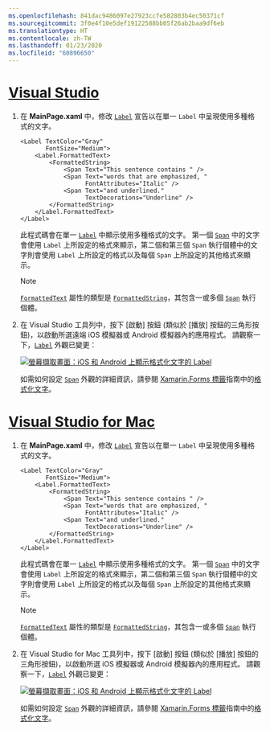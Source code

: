 ```yaml
---
ms.openlocfilehash: 841dac9486097e27923ccfe582803b4ec50371cf
ms.sourcegitcommit: 3f0e4f10e5def19122588bb05f26ab2baa9df6eb
ms.translationtype: HT
ms.contentlocale: zh-TW
ms.lasthandoff: 01/23/2020
ms.locfileid: "60896650"
---
```

# <a name="visual-studiotabvswin"></a>[Visual Studio](#tab/vswin)

1. 在 **MainPage.xaml** 中，修改 [`Label`](xref:Xamarin.Forms.Label) 宣告以在單一 `Label` 中呈現使用多種格式的文字。

    ```xaml
    <Label TextColor="Gray"
           FontSize="Medium">
        <Label.FormattedText>
            <FormattedString>
                <Span Text="This sentence contains " />
                <Span Text="words that are emphasized, "
                      FontAttributes="Italic" />
                <Span Text="and underlined."
                      TextDecorations="Underline" />
            </FormattedString>
        </Label.FormattedText>
    </Label>
    ```

    此程式碼會在單一 [`Label`](xref:Xamarin.Forms.Label) 中顯示使用多種格式的文字。 第一個 [`Span`](xref:Xamarin.Forms.Span) 中的文字會使用 `Label` 上所設定的格式來顯示，第二個和第三個 `Span` 執行個體中的文字則會使用 `Label` 上所設定的格式以及每個 `Span` 上所設定的其他格式來顯示。

    > [!NOTE]
    > [`FormattedText`](xref:Xamarin.Forms.Label.FormattedText) 屬性的類型是 [`FormattedString`](xref:Xamarin.Forms.FormattedString)，其包含一或多個 [`Span`](xref:Xamarin.Forms.Span) 執行個體。

1. 在 Visual Studio 工具列中，按下 [啟動]  按鈕 (類似於 [播放] 按鈕的三角形按鈕)，以啟動所選遠端 iOS 模擬器或 Android 模擬器內的應用程式。 請觀察一下，[`Label`](xref:Xamarin.Forms.Label) 外觀已變更：

    [![螢幕擷取畫面：iOS 和 Android 上顯示格式化文字的 Label](../images/label-formatted-text.png "具有格式化文字的 Label")](../images/label-formatted-text-large.png#lightbox "具有格式化文字的 Label")

    如需如何設定 [`Span`](xref:Xamarin.Forms.Span) 外觀的詳細資訊，請參閱 [Xamarin.Forms 標籤](~/xamarin-forms/user-interface/text/label.md)指南中的[格式化文字](~/xamarin-forms/user-interface/text/label.md#formatted-text)。

# <a name="visual-studio-for-mactabvsmac"></a>[Visual Studio for Mac](#tab/vsmac)

1. 在 **MainPage.xaml** 中，修改 [`Label`](xref:Xamarin.Forms.Label) 宣告以在單一 `Label` 中呈現使用多種格式的文字。

    ```xaml
    <Label TextColor="Gray"
           FontSize="Medium">
        <Label.FormattedText>
            <FormattedString>
                <Span Text="This sentence contains " />
                <Span Text="words that are emphasized, "
                      FontAttributes="Italic" />
                <Span Text="and underlined."
                      TextDecorations="Underline" />
            </FormattedString>
        </Label.FormattedText>
    </Label>
    ```

    此程式碼會在單一 [`Label`](xref:Xamarin.Forms.Label) 中顯示使用多種格式的文字。 第一個 [`Span`](xref:Xamarin.Forms.Span) 中的文字會使用 `Label` 上所設定的格式來顯示，第二個和第三個 `Span` 執行個體中的文字則會使用 `Label` 上所設定的格式以及每個 `Span` 上所設定的其他格式來顯示。

    > [!NOTE]
    > [`FormattedText`](xref:Xamarin.Forms.Label.FormattedText) 屬性的類型是 [`FormattedString`](xref:Xamarin.Forms.FormattedString)，其包含一或多個 [`Span`](xref:Xamarin.Forms.Span) 執行個體。

1. 在 Visual Studio for Mac 工具列中，按下 [啟動]  按鈕 (類似於 [播放] 按鈕的三角形按鈕)，以啟動所選 iOS 模擬器或 Android 模擬器內的應用程式。 請觀察一下，[`Label`](xref:Xamarin.Forms.Label) 外觀已變更：

    [![螢幕擷取畫面：iOS 和 Android 上顯示格式化文字的 Label](../images/label-formatted-text.png "具有格式化文字的 Label")](../images/label-formatted-text-large.png#lightbox "具有格式化文字的 Label")

    如需如何設定 [`Span`](xref:Xamarin.Forms.Span) 外觀的詳細資訊，請參閱 [Xamarin.Forms 標籤](~/xamarin-forms/user-interface/text/label.md)指南中的[格式化文字](~/xamarin-forms/user-interface/text/label.md#formatted-text)。
